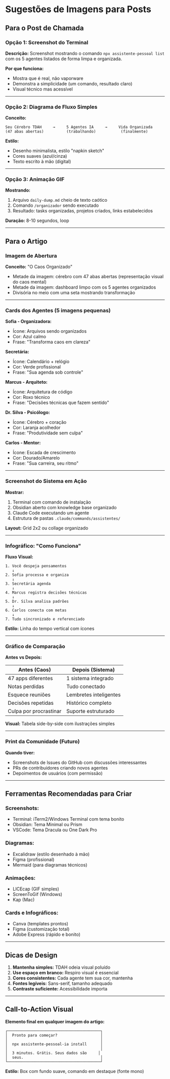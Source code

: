 # Sugestões de Imagens para Posts

## Para o Post de Chamada

### Opção 1: Screenshot do Terminal
**Descrição:**
Screenshot mostrando o comando `npx assistente-pessoal list` com os 5 agentes listados de forma limpa e organizada.

**Por que funciona:**
- Mostra que é real, não vaporware
- Demonstra a simplicidade (um comando, resultado claro)
- Visual técnico mas acessível

---

### Opção 2: Diagrama de Fluxo Simples
**Conceito:**
```
Seu Cérebro TDAH     →     5 Agentes IA     →     Vida Organizada
(47 abas abertas)          (trabalhando)           (finalmente)
```

**Estilo:**
- Desenho minimalista, estilo "napkin sketch"
- Cores suaves (azul/cinza)
- Texto escrito à mão (digital)

---

### Opção 3: Animação GIF
**Mostrando:**
1. Arquivo `daily-dump.md` cheio de texto caótico
2. Comando `/organizador` sendo executado
3. Resultado: tasks organizadas, projetos criados, links estabelecidos

**Duração:** 8-10 segundos, loop

---

## Para o Artigo

### Imagem de Abertura
**Conceito:** "O Caos Organizado"
- Metade da imagem: cérebro com 47 abas abertas (representação visual do caos mental)
- Metade da imagem: dashboard limpo com os 5 agentes organizados
- Divisória no meio com uma seta mostrando transformação

---

### Cards dos Agentes (5 imagens pequenas)

**Sofia - Organizadora:**
- Ícone: Arquivos sendo organizados
- Cor: Azul calmo
- Frase: "Transforma caos em clareza"

**Secretária:**
- Ícone: Calendário + relógio
- Cor: Verde profissional
- Frase: "Sua agenda sob controle"

**Marcus - Arquiteto:**
- Ícone: Arquitetura de código
- Cor: Roxo técnico
- Frase: "Decisões técnicas que fazem sentido"

**Dr. Silva - Psicólogo:**
- Ícone: Cérebro + coração
- Cor: Laranja acolhedor
- Frase: "Produtividade sem culpa"

**Carlos - Mentor:**
- Ícone: Escada de crescimento
- Cor: Dourado/Amarelo
- Frase: "Sua carreira, seu ritmo"

---

### Screenshot do Sistema em Ação

**Mostrar:**
1. Terminal com comando de instalação
2. Obsidian aberto com knowledge base organizado
3. Claude Code executando um agente
4. Estrutura de pastas `.claude/commands/assistentes/`

**Layout:** Grid 2x2 ou collage organizado

---

### Infográfico: "Como Funciona"

**Fluxo Visual:**
```
1. Você despeja pensamentos
   ↓
2. Sofia processa e organiza
   ↓
3. Secretária agenda
   ↓
4. Marcus registra decisões técnicas
   ↓
5. Dr. Silva analisa padrões
   ↓
6. Carlos conecta com metas
   ↓
7. Tudo sincronizado e referenciado
```

**Estilo:** Linha do tempo vertical com ícones

---

### Gráfico de Comparação

**Antes vs Depois:**

| Antes (Caos) | Depois (Sistema) |
|--------------|------------------|
| 47 apps diferentes | 1 sistema integrado |
| Notas perdidas | Tudo conectado |
| Esquece reuniões | Lembretes inteligentes |
| Decisões repetidas | Histórico completo |
| Culpa por procrastinar | Suporte estruturado |

**Visual:** Tabela side-by-side com ilustrações simples

---

### Print da Comunidade (Futuro)

**Quando tiver:**
- Screenshots de Issues do GitHub com discussões interessantes
- PRs de contribuidores criando novos agentes
- Depoimentos de usuários (com permissão)

---

## Ferramentas Recomendadas para Criar

### Screenshots:
- Terminal: iTerm2/Windows Terminal com tema bonito
- Obsidian: Tema Minimal ou Prism
- VSCode: Tema Dracula ou One Dark Pro

### Diagramas:
- Excalidraw (estilo desenhado à mão)
- Figma (profissional)
- Mermaid (para diagramas técnicos)

### Animações:
- LICEcap (GIF simples)
- ScreenToGif (Windows)
- Kap (Mac)

### Cards e Infográficos:
- Canva (templates prontos)
- Figma (customização total)
- Adobe Express (rápido e bonito)

---

## Dicas de Design

1. **Mantenha simples:** TDAH odeia visual poluído
2. **Use espaço em branco:** Respiro visual é essencial
3. **Cores consistentes:** Cada agente tem sua cor, mantenha
4. **Fontes legíveis:** Sans-serif, tamanho adequado
5. **Contraste suficiente:** Acessibilidade importa

---

## Call-to-Action Visual

**Elemento final em qualquer imagem do artigo:**

```
┌─────────────────────────────────────────┐
│  Pronto para começar?                   │
│                                         │
│  npx assistente-pessoal-ia install      │
│                                         │
│  3 minutos. Grátis. Seus dados são     │
│  seus.                                  │
└─────────────────────────────────────────┘
```

**Estilo:** Box com fundo suave, comando em destaque (fonte mono)

